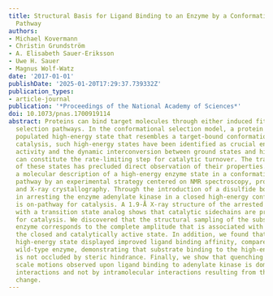 ```yaml
---
title: Structural Basis for Ligand Binding to an Enzyme by a Conformational Selection
  Pathway
authors:
- Michael Kovermann
- Christin Grundström
- A. Elisabeth Sauer-Eriksson
- Uwe H. Sauer
- Magnus Wolf-Watz
date: '2017-01-01'
publishDate: '2025-01-20T17:29:37.739332Z'
publication_types:
- article-journal
publication: '*Proceedings of the National Academy of Sciences*'
doi: 10.1073/pnas.1700919114
abstract: Proteins can bind target molecules through either induced fit or conformational
  selection pathways. In the conformational selection model, a protein samples a scarcely
  populated high-energy state that resembles a target-bound conformation. In enzymatic
  catalysis, such high-energy states have been identified as crucial entities for
  activity and the dynamic interconversion between ground states and high-energy states
  can constitute the rate-limiting step for catalytic turnover. The transient nature
  of these states has precluded direct observation of their properties. Here, we present
  a molecular description of a high-energy enzyme state in a conformational selection
  pathway by an experimental strategy centered on NMR spectroscopy, protein engineering,
  and X-ray crystallography. Through the introduction of a disulfide bond, we succeeded
  in arresting the enzyme adenylate kinase in a closed high-energy conformation that
  is on-pathway for catalysis. A 1.9-Å X-ray structure of the arrested enzyme in complex
  with a transition state analog shows that catalytic sidechains are properly aligned
  for catalysis. We discovered that the structural sampling of the substrate free
  enzyme corresponds to the complete amplitude that is associated with formation of
  the closed and catalytically active state. In addition, we found that the trapped
  high-energy state displayed improved ligand binding affinity, compared with the
  wild-type enzyme, demonstrating that substrate binding to the high-energy state
  is not occluded by steric hindrance. Finally, we show that quenching of fast time
  scale motions observed upon ligand binding to adenylate kinase is dominated by enzyme--substrate
  interactions and not by intramolecular interactions resulting from the conformational
  change.
---
```

